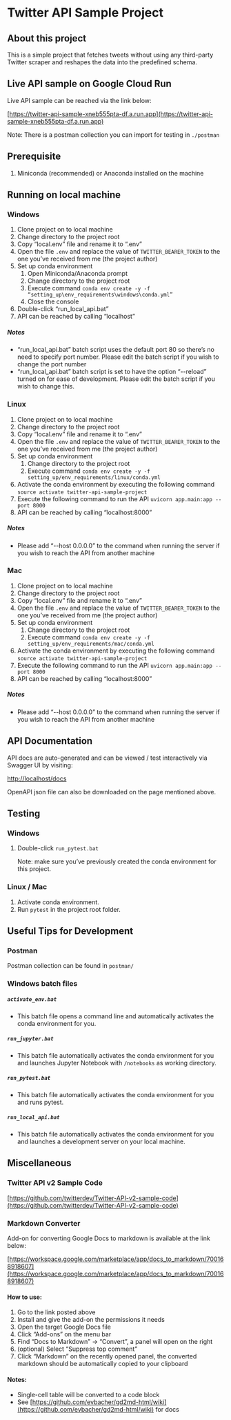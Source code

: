 <!-----
NEW: Check the "Suppress top comment" option to remove this info from the output.

Conversion time: 0.552 seconds.


Using this Markdown file:

1. Paste this output into your source file.
2. See the notes and action items below regarding this conversion run.
3. Check the rendered output (headings, lists, code blocks, tables) for proper
   formatting and use a linkchecker before you publish this page.

Conversion notes:

* Docs to Markdown version 1.0β31
* Mon Sep 27 2021 07:56:57 GMT-0700 (PDT)
* Source doc: README.md
----->



# Twitter API Sample Project


## About this project

This is a simple project that fetches tweets without using any third-party Twitter scraper and reshapes the data into the predefined schema.


## Live API sample on Google Cloud Run

Live API sample can be reached via the link below:

[https://twitter-api-sample-xneb555pta-df.a.run.app](https://twitter-api-sample-xneb555pta-df.a.run.app)

Note: There is a postman collection you can import for testing in `./postman`


## Prerequisite



1. Miniconda (recommended) or Anaconda installed on the machine


## Running on local machine


### Windows



1. Clone project on to local machine
2. Change directory to the project root
3. Copy “local.env” file and rename it to “.env”
4. Open the file `.env` and replace the value of `TWITTER_BEARER_TOKEN` to the one you’ve received from me (the project author)
5. Set up conda environment
    1. Open Miniconda/Anaconda prompt
    2. Change directory to the project root
    3. Execute command `conda env create -y -f “setting_up\env_requirements\windows\conda.yml”`
    4. Close the console
6. Double-click “run_local_api.bat”
7. API can be reached by calling “localhost”


##### Notes



* “run_local_api.bat” batch script uses the default port 80 so there’s no need to specify port number. Please edit the batch script if you wish to change the port number
* “run_local_api.bat” batch script is set to have the option “--reload” turned on for ease of development. Please edit the batch script if you wish to change this.


### Linux



1. Clone project on to local machine
2. Change directory to the project root
3. Copy “local.env” file and rename it to “.env”
4. Open the file `.env` and replace the value of `TWITTER_BEARER_TOKEN` to the one you’ve received from me (the project author)
5. Set up conda environment
    1. Change directory to the project root
    2. Execute command `conda env create -y -f setting_up/env_requirements/linux/conda.yml`
6. Activate the conda environment by executing the following command `source activate twitter-api-sample-project`
7. Execute the following command to run the API `uvicorn app.main:app --port 8000`
8. API can be reached by calling “localhost:8000”


##### Notes



* Please add “--host 0.0.0.0”  to the command when running the server if you wish to reach the API from another machine


### Mac



1. Clone project on to local machine
2. Change directory to the project root
3. Copy “local.env” file and rename it to “.env”
4. Open the file `.env` and replace the value of `TWITTER_BEARER_TOKEN` to the one you’ve received from me (the project author)
5. Set up conda environment
    1. Change directory to the project root
    2. Execute command `conda env create -y -f setting_up/env_requirements/mac/conda.yml`
6. Activate the conda environment by executing the following command `source activate twitter-api-sample-project`
7. Execute the following command to run the API `uvicorn app.main:app --port 8000`
8. API can be reached by calling “localhost:8000”


##### Notes



* Please add “--host 0.0.0.0”  to the command when running the server if you wish to reach the API from another machine


## API Documentation

API docs are auto-generated and can be viewed / test interactively via Swagger UI by visiting:

[http://localhost/docs](http://localhost/docs)

OpenAPI json file can also be downloaded on the page mentioned above.


## Testing


### Windows



1. Double-click `run_pytest.bat` 

    Note: make sure you’ve previously created the conda environment for this project.



### Linux / Mac



1. Activate conda environment.
2. Run `pytest` in the project root folder.


## Useful Tips for Development


### Postman

Postman collection can be found in `postman/`


### Windows batch files


##### `activate_env.bat`



* This batch file opens a command line and automatically activates the conda environment for you.


##### `run_jupyter.bat`



* This batch file automatically activates the conda environment for you and launches Jupyter Notebook with `/notebooks` as working directory.


##### `run_pytest.bat`



* This batch file automatically activates the conda environment for you and runs pytest.


##### `run_local_api.bat`



* This batch file automatically activates the conda environment for you and launches a development server on your local machine.


## Miscellaneous


### Twitter API v2 Sample Code

[https://github.com/twitterdev/Twitter-API-v2-sample-code](https://github.com/twitterdev/Twitter-API-v2-sample-code)


### Markdown Converter

Add-on for converting Google Docs to markdown is available at the link below:

[https://workspace.google.com/marketplace/app/docs_to_markdown/700168918607](https://workspace.google.com/marketplace/app/docs_to_markdown/700168918607)


#### How to use:



1. Go to the link posted above
2. Install and give the add-on the permissions it needs
3. Open the target Google Docs file
4. Click “Add-ons” on the menu bar
5. Find “Docs to Markdown” -> “Convert”, a panel will open on the right
6. (optional) Select “Suppress top comment”
7. Click “Markdown” on the recently opened panel, the converted markdown should be automatically copied to your clipboard


#### Notes:



* Single-cell table will be converted to a code block
* See [https://github.com/evbacher/gd2md-html/wiki](https://github.com/evbacher/gd2md-html/wiki) for docs